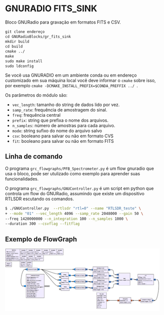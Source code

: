 # GNURADIO FITS_SINK

Bloco GNURadio para gravação em formatos FITS e CSV.


```
git clone endereço
cd GNURadioBlocks/gr_fits_sink
mkdir build
cd build
cmake ../
make
sudo make install
sudo ldconfig
```

Se você usa GNURADIO em um ambiente conda ou em endereço customizado em sua máquina local você deve informar o `cmake` sobre isso, por exemplo `cmake -DCMAKE_INSTALL_PREFIX=$CONDA_PREFFIX ../ `.

Os parâmetros do módulo são:

- `vec_length`: tamanho do string de dados lido por vez.
- `samp_rate`: frequência de amostragem do sinal.
- `freq`: frequência central
- `prefix`: string que prefixa o nome dos arquivos.
- `n_samples`: número de amostras para cada arquivo.
- `mode`: string sufixo do nome do arquivo salvo
- `csv`: booleano para salvar ou não em formato CVS
- `fit`: booleano para salvar ou não em formato FITS

## Linha de comando

O programa `grc_flowgraphs/PFB_Spectrometer.py` é um flow gnuradio que usa o bloco, pode ser utulizado como exemplo para aprender suas funcionalidades.

O programa `grc_flowgraphs/GNUController.py` é um script em python que controla um flow do GNURadio, assumindo que existe um dispositivo RTLSDR escutando os comandos.

```bash
$ ./GNUController.py  --rtlsdr "rtl=0" --name "RTLSDR_teste" \
+ --mode "01" --vec_length 4096 --samp_rate 2048000 --gain 50 \
--freq 1420000000 --n_integration 100 --n_samples 1000 \
--duration 300 --csvflag --fitflag
```

## Exemplo de FlowGraph

![GNU flow](./assets/GNUFLOW.png)
